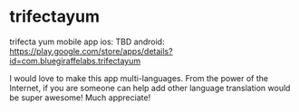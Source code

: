 # trifectayum
trifecta yum mobile app
ios: TBD
android: https://play.google.com/store/apps/details?id=com.bluegiraffelabs.trifectayum

I would love to make this app multi-languages.
From the power of the Internet, if you are someone can help add other language translation would be super awesome!
Much appreciate!

